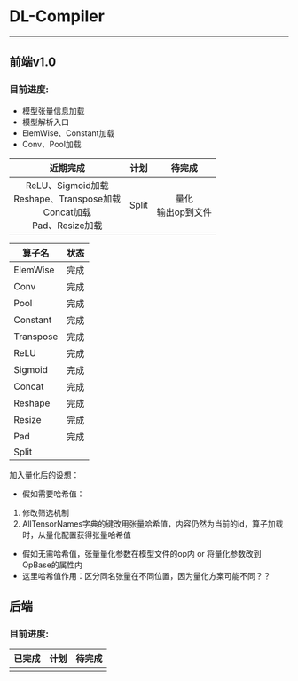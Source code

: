 # DL-Compiler
---
## 前端v1.0
### 目前进度:

- 模型张量信息加载
-  模型解析入口
- ElemWise、Constant加载
- Conv、Pool加载

|                                 近期完成                                 |  计划   |      待完成       |
|:--------------------------------------------------------------------:|:-----:|:--------------:|
| ReLU、Sigmoid加载<br/>Reshape、Transpose加载<br/>Concat加载<br/>Pad、Resize加载 | Split | 量化<br/>输出op到文件 |

| 算子名       | 状态 |
|-----------|----|
| ElemWise  | 完成 |
| Conv      | 完成 |
| Pool      | 完成 |
| Constant  | 完成 |
| Transpose | 完成 |
| ReLU      | 完成 |
| Sigmoid   | 完成 |
| Concat    | 完成 |
| Reshape   | 完成 |
| Resize    | 完成 |
| Pad       | 完成 |
| Split     |    |

加入量化后的设想：
- 假如需要哈希值：
1. 修改筛选机制
2. AllTensorNames字典的键改用张量哈希值，内容仍然为当前的id，算子加载时，从量化配置获得张量哈希值
- 假如无需哈希值，张量量化参数在模型文件的op内 or 将量化参数改到OpBase的属性内
- 这里哈希值作用：区分同名张量在不同位置，因为量化方案可能不同？？


## 后端
### 目前进度:
|  已完成  |  计划  |  待完成  |
|:-----:|:----:|:-----:|
|       |      |       |